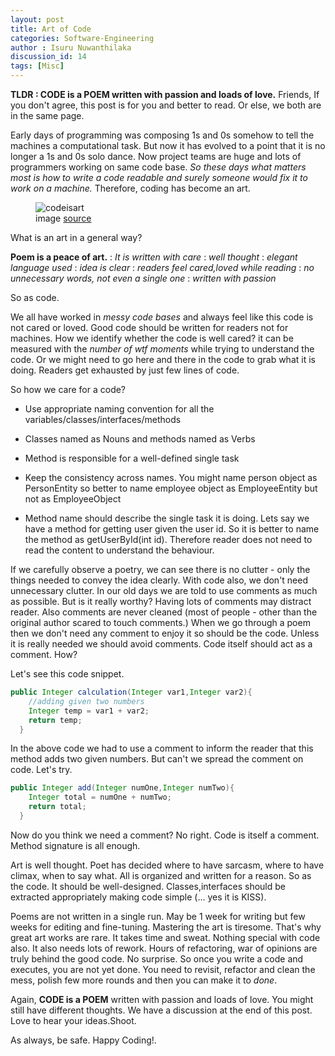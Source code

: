 ```yaml
---
layout: post
title: Art of Code
categories: Software-Engineering
author : Isuru Nuwanthilaka
discussion_id: 14
tags: [Misc]
---
```


**TLDR : CODE is a POEM written with passion and loads of love.** Friends, If you don't agree, this post is for you and better to read.
Or else, we both are in the same page.

Early days of programming was composing 1s and 0s somehow to tell the machines a computational task. But now it has evolved
to a point that it is no longer a 1s and 0s solo dance. Now project teams are huge and lots of programmers working on same code base.
*So these days what matters most is how to write a code readable and surely someone would fix it to work on a machine.* Therefore,
coding has become an art.

<figure>
  <img src="{{ site.url }}/assets/img/codeisart.png" alt="codeisart" class="fig-img"/>
  <figcaption>image <a href="https://jeshield.com/code-is-poetry">source</a></figcaption>
</figure>

What is an art in a general way?

**Poem is a peace of art.**
: *It is written with care*
: *well thought*
: *elegant language used*
: *idea is clear*
: *readers feel cared,loved while reading*
: *no unnecessary words, not even a single one*
: *written with passion*

So as code.

We all have worked in *messy code bases* and always feel like this code is not cared or loved. Good code should be written for
readers not for machines. How we identify whether the code is well cared? it can be measured with the *number of wtf moments* 
while trying to understand the code. Or we might need to go here and there in the code to grab what it is doing. Readers get
exhausted by just few lines of code.

So how we care for a code?

* Use appropriate naming convention for all the variables/classes/interfaces/methods

* Classes named as Nouns and methods named as Verbs

* Method is responsible for a well-defined single task

* Keep the consistency across names. You might name person object as PersonEntity so better to name employee object as EmployeeEntity but not as
EmployeeObject
  
* Method name should describe the single task it is doing. Lets say we have a method for getting user given the user id. So
it is better to name the method as getUserById(int id). Therefore reader does not need to read the content to understand the behaviour.
  
If we carefully observe a poetry, we can see there is no clutter - only the things needed to convey the idea clearly. With code also,
we don't need unnecessary clutter. In our old days we are told to use comments as much as possible. But is it really worthy?
Having lots of comments may distract reader. Also comments are never cleaned (most of people - other than the original author
scared to touch comments.) When we go through a poem then we don't need any comment to enjoy it so should be the code. Unless it is
really needed we should avoid comments. Code itself should act as a comment. How?

Let's see this code snippet.
```java
public Integer calculation(Integer var1,Integer var2){
    //adding given two numbers
    Integer temp = var1 + var2;
    return temp;
  }
```

In the above code we had to use a comment to inform the reader that this method adds two given numbers. But can't we spread the comment
on code. Let's try.

```java
public Integer add(Integer numOne,Integer numTwo){
    Integer total = numOne + numTwo;
    return total;
  }
```

Now do you think we need a comment? No right. Code is itself a comment. Method signature is all enough.

Art is well thought. Poet has decided where to have sarcasm, where to have climax, when to say what. All is organized and
written for a reason. So as the code. It should be well-designed. Classes,interfaces should be extracted appropriately making code
simple (... yes it is KISS).

Poems are not written in a single run. May be 1 week for writing but few weeks for editing and fine-tuning. Mastering the art is
tiresome. That's why great art works are rare. It takes time and sweat. Nothing special with code also. It also needs lots of rework.
Hours of refactoring, war of opinions are truly behind the good code. No surprise. So once you write a code and executes, you are not yet done.
You need to revisit, refactor and clean the mess, polish few more rounds and then you can make it to *done*.

Again, **CODE is a POEM** written with passion and loads of love. You might still have different thoughts. We have a discussion 
at the end of this post. Love to hear your ideas.Shoot.

As always, be safe. Happy Coding!.
